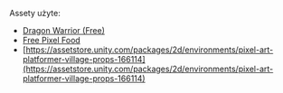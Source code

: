 Assety użyte:
- [Dragon Warrior (Free)](https://assetstore.unity.com/packages/2d/characters/dragon-warrior-free-9389)
- [Free Pixel Food](https://assetstore.unity.com/packages/2d/environments/free-pixel-food-113523)
- [https://assetstore.unity.com/packages/2d/environments/pixel-art-platformer-village-props-166114](https://assetstore.unity.com/packages/2d/environments/pixel-art-platformer-village-props-166114)
